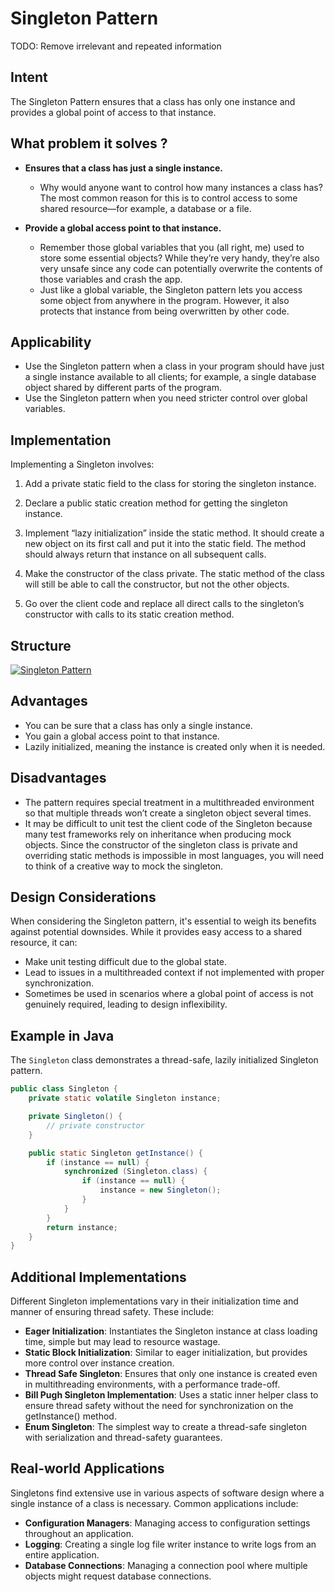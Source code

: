 # Singleton Pattern

TODO: Remove irrelevant and repeated information

## Intent

The Singleton Pattern ensures that a class has only one instance and provides a global point of access to that instance.

## What problem it solves ?

- **Ensures that a class has just a single instance.**

    - Why would anyone want to control how many instances a class has? The most common reason for this is to control access to some shared resource—for example, a database or a file.

- **Provide a global access point to that instance.**

    - Remember those global variables that you (all right, me) used to store some essential objects? While they’re very handy, they’re also very unsafe since any code can potentially overwrite the contents of those variables and crash the app.
    - Just like a global variable, the Singleton pattern lets you access some object from anywhere in the program. However, it also protects that instance from being overwritten by other code.

## Applicability

- Use the Singleton pattern when a class in your program should have just a single instance available to all clients; for example, a single database object shared by different parts of the program.
-  Use the Singleton pattern when you need stricter control over global variables.

## Implementation

Implementing a Singleton involves:
1. Add a private static field to the class for storing the singleton instance.

2. Declare a public static creation method for getting the singleton instance.

3. Implement “lazy initialization” inside the static method. It should create a new object on its first call and put it into the static field. The method should always return that instance on all subsequent calls.

4. Make the constructor of the class private. The static method of the class will still be able to call the constructor, but not the other objects.

5. Go over the client code and replace all direct calls to the singleton’s constructor with calls to its static creation method.

## Structure

[![Singleton Pattern](https://refactoring.guru/images/patterns/diagrams/singleton/structure-en.png "Singleton Pattern")](https://refactoring.guru/design-patterns/singleton "Singleton Pattern")



## Advantages
- You can be sure that a class has only a single instance.
- You gain a global access point to that instance.
- Lazily initialized, meaning the instance is created only when it is needed.

## Disadvantages
- The pattern requires special treatment in a multithreaded environment so that multiple threads won’t create a singleton object several times.
-  It may be difficult to unit test the client code of the Singleton because many test frameworks rely on inheritance when producing mock objects. Since the constructor of the singleton class is private and overriding static methods is impossible in most languages, you will need to think of a creative way to mock the singleton.

## Design Considerations

When considering the Singleton pattern, it's essential to weigh its benefits against potential downsides. While it provides easy access to a shared resource, it can:
- Make unit testing difficult due to the global state.
- Lead to issues in a multithreaded context if not implemented with proper synchronization.
- Sometimes be used in scenarios where a global point of access is not genuinely required, leading to design inflexibility.


## Example in Java

The `Singleton` class demonstrates a thread-safe, lazily initialized Singleton pattern.

```java
public class Singleton {
    private static volatile Singleton instance;

    private Singleton() {
        // private constructor
    }

    public static Singleton getInstance() {
        if (instance == null) {
            synchronized (Singleton.class) {
                if (instance == null) {
                    instance = new Singleton();
                }
            }
        }
        return instance;
    }
}
```

## Additional Implementations

Different Singleton implementations vary in their initialization time and manner of ensuring thread safety. These include:
- **Eager Initialization**: Instantiates the Singleton instance at class loading time, simple but may lead to resource wastage.
- **Static Block Initialization**: Similar to eager initialization, but provides more control over instance creation.
- **Thread Safe Singleton**: Ensures that only one instance is created even in multithreading environments, with a performance trade-off.
- **Bill Pugh Singleton Implementation**: Uses a static inner helper class to ensure thread safety without the need for synchronization on the getInstance() method.
- **Enum Singleton**: The simplest way to create a thread-safe singleton with serialization and thread-safety guarantees.

## Real-world Applications

Singletons find extensive use in various aspects of software design where a single instance of a class is necessary. Common applications include:
- **Configuration Managers**: Managing access to configuration settings throughout an application.
- **Logging**: Creating a single log file writer instance to write logs from an entire application.
- **Database Connections**: Managing a connection pool where multiple objects might request database connections.


